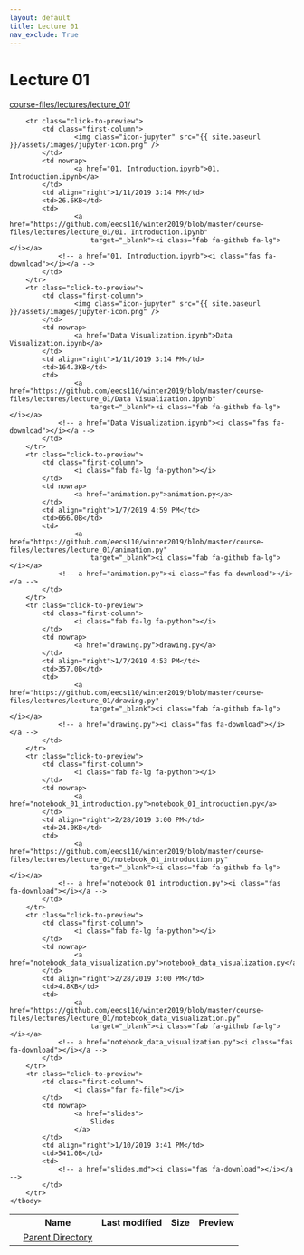 ```yaml
---
layout: default
title: Lecture 01
nav_exclude: True
---
```


# Lecture 01

[course-files/lectures/lecture_01/](.)

<table class="tbl-files">
    <tbody>
        <tr>
            <th valign="top"></th>
            <th>Name</th>
            <th>Last modified</th>
            <th>Size</th>
            <th>Preview</th>
        </tr>
        <tr>
            <td valign="top">
                <i class="fa fa-folder-open"></i>
            </td>
            <td><a href="../">Parent Directory</a></td>
            <td>&nbsp;</td>
            <td>&nbsp;</td>
            <td>&nbsp;</td>
        </tr>

        <tr class="click-to-preview">
            <td class="first-column">
                    <img class="icon-jupyter" src="{{ site.baseurl }}/assets/images/jupyter-icon.png" />
            </td>
            <td nowrap>
                    <a href="01. Introduction.ipynb">01. Introduction.ipynb</a>
            </td>
            <td align="right">1/11/2019 3:14 PM</td>
            <td>26.6KB</td>
            <td>
                    <a href="https://github.com/eecs110/winter2019/blob/master/course-files/lectures/lecture_01/01. Introduction.ipynb" 
                        target="_blank"><i class="fab fa-github fa-lg"></i></a>
                <!-- a href="01. Introduction.ipynb"><i class="fas fa-download"></i></a -->
            </td>
        </tr>
        <tr class="click-to-preview">
            <td class="first-column">
                    <img class="icon-jupyter" src="{{ site.baseurl }}/assets/images/jupyter-icon.png" />
            </td>
            <td nowrap>
                    <a href="Data Visualization.ipynb">Data Visualization.ipynb</a>
            </td>
            <td align="right">1/11/2019 3:14 PM</td>
            <td>164.3KB</td>
            <td>
                    <a href="https://github.com/eecs110/winter2019/blob/master/course-files/lectures/lecture_01/Data Visualization.ipynb" 
                        target="_blank"><i class="fab fa-github fa-lg"></i></a>
                <!-- a href="Data Visualization.ipynb"><i class="fas fa-download"></i></a -->
            </td>
        </tr>
        <tr class="click-to-preview">
            <td class="first-column">
                    <i class="fab fa-lg fa-python"></i>
            </td>
            <td nowrap>
                    <a href="animation.py">animation.py</a>
            </td>
            <td align="right">1/7/2019 4:59 PM</td>
            <td>666.0B</td>
            <td>
                    <a href="https://github.com/eecs110/winter2019/blob/master/course-files/lectures/lecture_01/animation.py" 
                        target="_blank"><i class="fab fa-github fa-lg"></i></a>
                <!-- a href="animation.py"><i class="fas fa-download"></i></a -->
            </td>
        </tr>
        <tr class="click-to-preview">
            <td class="first-column">
                    <i class="fab fa-lg fa-python"></i>
            </td>
            <td nowrap>
                    <a href="drawing.py">drawing.py</a>
            </td>
            <td align="right">1/7/2019 4:53 PM</td>
            <td>357.0B</td>
            <td>
                    <a href="https://github.com/eecs110/winter2019/blob/master/course-files/lectures/lecture_01/drawing.py" 
                        target="_blank"><i class="fab fa-github fa-lg"></i></a>
                <!-- a href="drawing.py"><i class="fas fa-download"></i></a -->
            </td>
        </tr>
        <tr class="click-to-preview">
            <td class="first-column">
                    <i class="fab fa-lg fa-python"></i>
            </td>
            <td nowrap>
                    <a href="notebook_01_introduction.py">notebook_01_introduction.py</a>
            </td>
            <td align="right">2/28/2019 3:00 PM</td>
            <td>24.0KB</td>
            <td>
                    <a href="https://github.com/eecs110/winter2019/blob/master/course-files/lectures/lecture_01/notebook_01_introduction.py" 
                        target="_blank"><i class="fab fa-github fa-lg"></i></a>
                <!-- a href="notebook_01_introduction.py"><i class="fas fa-download"></i></a -->
            </td>
        </tr>
        <tr class="click-to-preview">
            <td class="first-column">
                    <i class="fab fa-lg fa-python"></i>
            </td>
            <td nowrap>
                    <a href="notebook_data_visualization.py">notebook_data_visualization.py</a>
            </td>
            <td align="right">2/28/2019 3:00 PM</td>
            <td>4.8KB</td>
            <td>
                    <a href="https://github.com/eecs110/winter2019/blob/master/course-files/lectures/lecture_01/notebook_data_visualization.py" 
                        target="_blank"><i class="fab fa-github fa-lg"></i></a>
                <!-- a href="notebook_data_visualization.py"><i class="fas fa-download"></i></a -->
            </td>
        </tr>
        <tr class="click-to-preview">
            <td class="first-column">
                    <i class="far fa-file"></i>
            </td>
            <td nowrap>
                    <a href="slides">
                        Slides
                    </a>
            </td>
            <td align="right">1/10/2019 3:41 PM</td>
            <td>541.0B</td>
            <td>
                <!-- a href="slides.md"><i class="fas fa-download"></i></a -->
            </td>
        </tr>
    </tbody>
</table>


